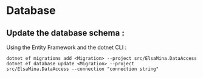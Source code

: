 ﻿# Database
## Update the database schema :

Using the Entity Framework and the dotnet CLI :
```
dotnet ef migrations add <Migration> --project src/ElsaMina.DataAccess
dotnet ef database update <Migration> --project src/ElsaMina.DataAccess --connection "connection string"
```
